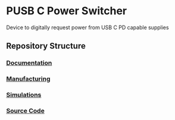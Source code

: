 # PUSB C Power Switcher

Device to digitally request power from USB C PD capable supplies

## Repository Structure

### [Documentation](/documentation/)

### [Manufacturing](/manufacturing/)

### [Simulations](/simulations/)

### [Source Code](/source/)

